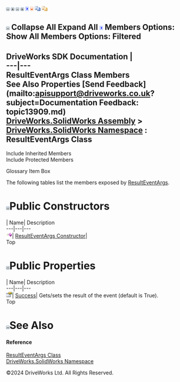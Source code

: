 ![](dotnetimages/collapse.gif) ![](dotnetimages/expand.gif) ![](dotnetimages/collapse.gif) ![](dotnetimages/expand.gif) ![](dotnetimages/drpdown.gif) ![](dotnetimages/drpdown_orange.gif) ![](dotnetimages/copycode.gif) ![](dotnetimages/copycodeHighlight.gif)

![](dotnetimages/collapse.gif) Collapse All Expand All ![](dotnetimages/drpdown.gif) Members Options: Show All  Members Options: Filtered   
---  
DriveWorks SDK Documentation  |   
---|---  
ResultEventArgs Class Members   
See Also Properties [Send Feedback](mailto:apisupport@driveworks.co.uk?subject=Documentation Feedback: topic13909.md)  
[DriveWorks.SolidWorks Assembly](topic13342.md) > [DriveWorks.SolidWorks Namespace](topic13345.md) : ResultEventArgs Class  
---  
  
Include Inherited Members    
Include Protected Members  


Glossary Item Box

The following tables list the members exposed by [ResultEventArgs](topic13909.md).

# ![](dotnetimages/collapse.gif)Public Constructors

| Name| Description  
---|---|---  
![Public Constructor](dotnetimages/publicConstructor.gif)| [ResultEventArgs Constructor](topic13915.md)|   
Top

# ![](dotnetimages/collapse.gif)Public Properties

| Name| Description  
---|---|---  
![Public Property](dotnetimages/publicProperty.gif)| [Success](topic13916.md)| Gets/sets the result of the event (default is True).   
Top

# ![](dotnetimages/collapse.gif)See Also

#### Reference

[ResultEventArgs Class](topic13909.md)   
[DriveWorks.SolidWorks Namespace](topic13345.md)

©2024 DriveWorks Ltd. All Rights Reserved.
